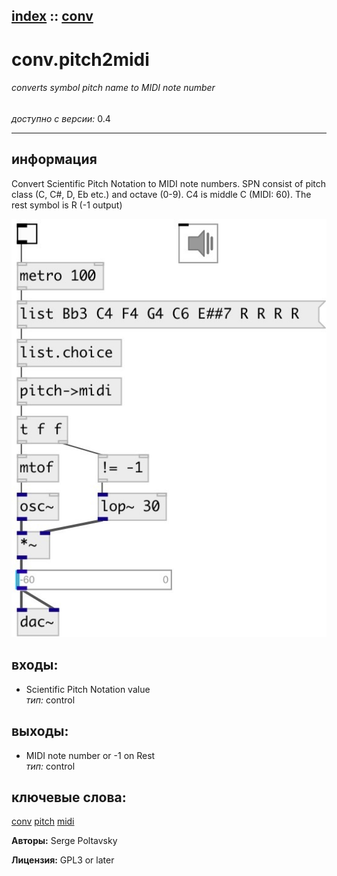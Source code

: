 [index](index.html) :: [conv](category_conv.html)
---

# conv.pitch2midi

###### converts symbol pitch name to MIDI note number

*доступно с версии:* 0.4

---


## информация
Convert Scientific Pitch Notation to MIDI note numbers. SPN consist of pitch class (C, C#, D, Eb etc.) and octave (0-9). C4 is middle C (MIDI: 60). The rest symbol is R (-1 output)


[![example](../examples/img/conv.pitch2midi.jpg)](../examples/pd/conv.pitch2midi.pd)









## входы:

* Scientific Pitch Notation value<br>
_тип:_ control



## выходы:

* MIDI note number or -1 on Rest<br>
_тип:_ control



## ключевые слова:

[conv](keywords/conv.html)
[pitch](keywords/pitch.html)
[midi](keywords/midi.html)






**Авторы:** Serge Poltavsky




**Лицензия:** GPL3 or later






